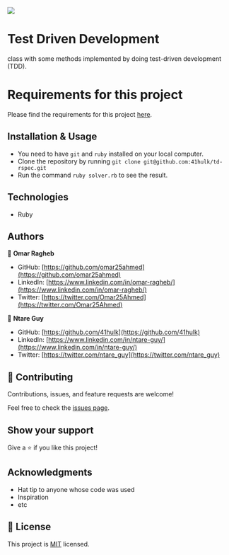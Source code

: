 ![](https://img.shields.io/badge/Microverse-blueviolet)

# Test Driven Development
class with some methods implemented by doing test-driven development (TDD).



# Requirements for this project

Please find the requirements for this project [here](https://github.com/microverseinc/curriculum-transversal-skills/blob/main/testing/tdd_project.md).

## Installation & Usage

- You need to have `git` and `ruby` installed on your local computer.
- Clone the repository by running `git clone git@github.com:41hulk/td-rspec.git`
- Run the command `ruby solver.rb` to see the result.


## Technologies

- Ruby

## Authors

👤 **Omar Ragheb**

- GitHub: [https://github.com/omar25ahmed](https://github.com/omar25ahmed)
- LinkedIn: [https://www.linkedin.com/in/omar-ragheb/](https://www.linkedin.com/in/omar-ragheb/)
- Twitter: [https://twitter.com/Omar25Ahmed](https://twitter.com/Omar25Ahmed)

👤 **Ntare Guy**

- GitHub: [https://github.com/41hulk](https://github.com/41hulk)
- LinkedIn: [https://www.linkedin.com/in/ntare-guy/](https://www.linkedin.com/in/ntare-guy/)
- Twitter: [https://twitter.com/ntare_guy](https://twitter.com/ntare_guy)

## 🤝 Contributing

Contributions, issues, and feature requests are welcome!

Feel free to check the [issues page](../../issues/).

## Show your support

Give a ⭐️ if you like this project!

## Acknowledgments

- Hat tip to anyone whose code was used
- Inspiration
- etc

## 📝 License

This project is [MIT](./LICENSE) licensed.